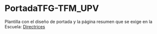 # PortadaTFG-TFM_UPV
Plantilla con el diseño de portada y la página resumen que se exige en la Escuela: <a href="http://www.upv.es/contenidos/CGANDIA/administracion/U0737366.pdf">Directrices</a>
